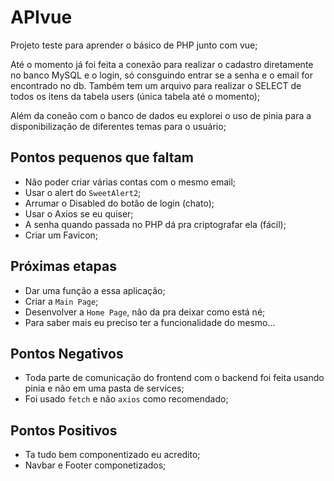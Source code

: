 # APIvue

Projeto teste para aprender o básico de PHP junto com vue;

Até o momento já foi feita a conexão para realizar o cadastro diretamente no banco MySQL e o login, só consguindo entrar se a senha e o email for encontrado no db. Também tem um arquivo para realizar o SELECT de todos os itens da tabela users (única tabela até o momento);

Além da coneão com o banco de dados eu explorei o uso de pinia para a disponibilização de diferentes temas para o usuário;

## Pontos pequenos que faltam
  - Não poder criar várias contas com o mesmo email;
  - Usar o alert do `SweetAlert2`;
  - Arrumar o Disabled do botão de login (chato);
  - Usar o Axios se eu quiser;
  - A senha quando passada no PHP dá pra criptografar ela (fácil);
  - Criar um Favicon;

## Próximas etapas
  - Dar uma função a essa aplicação;
  - Criar a `Main Page`;
  - Desenvolver a `Home Page`, não da pra deixar como está né;
  - Para saber mais eu preciso ter a funcionalidade do mesmo...

## Pontos Negativos
  - Toda parte de comunicação do frontend com o backend foi feita usando pinia e não em uma pasta de services;
  - Foi usado `fetch` e não `axios` como recomendado;

## Pontos Positivos
  - Ta tudo bem componentizado eu acredito;
  - Navbar e Footer componetizados;
